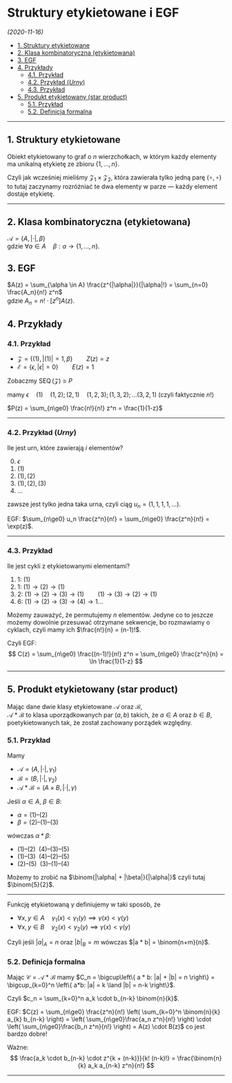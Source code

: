 # Struktury etykietowane i EGF

*(2020-11-16)*

- [1. Struktury etykietowane](#1-struktury-etykietowane)
- [2. Klasa kombinatoryczna (etykietowana)](#2-klasa-kombinatoryczna-etykietowana)
- [3. EGF](#3-egf)
- [4. Przykłady](#4-przykłady)
    - [4.1. Przykład](#41-przykład)
    - [4.2. Przykład (*Urny*)](#42-przykład-urny)
    - [4.3. Przykład](#43-przykład)
- [5. Produkt etykietowany (star product)](#5-produkt-etykietowany-star-product)
    - [5.1. Przykład](#51-przykład)
    - [5.2. Definicja formalna](#52-definicja-formalna)

---

## 1. Struktury etykietowane

Obiekt etykietowany to graf o $n$ wierzchołkach, w którym każdy elementy ma unikalną etykietę ze zbioru $\{1,\dots,n\}$.

Czyli jak wcześniej mieliśmy $\mathcal{Z}_1 \times \mathcal{Z}_2$, która zawierała tylko jedną parę $(\circ, \circ)$ to tutaj zaczynamy rozróżniać te dwa elementy w parze — każdy element dostaje etykietę.

---

## 2. Klasa kombinatoryczna (etykietowana)

$\mathcal{A} = \left\{ A, |\cdot|, \beta \right\}$\
gdzie $\forall a \in A \quad \beta: a \to \{1,\dots,n\}$.

## 3. EGF

$A(z) = \sum_{\alpha \in A} \frac{z^{|\alpha|}}{|\alpha|!} = \sum_{n=0} \frac{A_n}{n!} z^n$\
gdzie $A_n = n! \cdot [z^n] A(z)$.

## 4. Przykłady

### 4.1. Przykład

- $\mathcal{Z} = \left\{ (1), |(1)| = 1, \beta \right\} \qquad Z(z) = z$
- $\mathcal{E} = \left\{ \epsilon, |\epsilon| = 0 \right\} \qquad E(z) = 1$

Zobaczmy $\operatorname{SEQ}(\mathcal{Z}) \cong P$

mamy $\epsilon \quad (1) \quad (1,2); (2,1) \quad (1,2,3); (1,3,2); \dots (3,2,1)$ (czyli faktycznie $n!$)

$P(z) = \sum_{n\ge0} \frac{n!}{n!} z^n = \frac{1}{1-z}$

---

### 4.2. Przykład (*Urny*)

Ile jest urn, które zawierają $i$ elementów?

0. $\epsilon$
1. $(1)$
2. $(1),(2)$
3. $(1),(2),(3)$
4. $\dots$

zawsze jest tylko jedna taka urna, czyli ciąg $u_n = (1,1,1,1,\dots)$.

EGF: $\sum_{n\ge0} u_n \frac{z^n}{n!} = \sum_{n\ge0} \frac{z^n}{n!} = \exp(z)$.

---

### 4.3. Przykład

Ile jest cykli z etykietowanymi elementami?

1. 1: $(1)$
2. 1: $(1) \to (2) \to (1)$
3. 2: $(1) \to (2) \to (3) \to (1) \qquad (1) \to (3) \to (2) \to (1)$
4. 6: $(1) \to (2) \to (3) \to (4) \to 1 \dots$

Możemy zauważyć, że permutujemy $n$ elementów. Jedyne co to jeszcze możemy dowolnie przesuwać otrzymane sekwencje, bo rozmawiamy o cyklach, czyli mamy ich $\frac{n!}{n} = (n-1)!$.

Czyli EGF:
$$
C(z) = \sum_{n\ge0} \frac{(n-1)!}{n!} z^n = \sum_{n\ge0} \frac{z^n}{n} = \ln \frac{1}{1-z}
$$

---

## 5. Produkt etykietowany (star product)

Mając dane dwie klasy etykietowane $\mathcal{A}$ oraz $\mathcal{B}$,\
$\mathcal{A} * \mathcal{B}$ to klasa uporządkowanych par $(a,b)$ takich, że $a \in A$ oraz $b \in B$, poetykietowanych tak, że został zachowany porządek względny.

### 5.1. Przykład

Mamy
- $\mathcal{A} = (A, |\cdot|, \gamma_1)$
- $\mathcal{B} = (B, |\cdot|, \gamma_2)$
- $\mathcal{A} * \mathcal{B} = (A \times B, |\cdot|, \gamma)$

Jeśli $\alpha \in A$, $\beta \in B$:
- $\alpha = (1)–(2)$
- $\beta = (2)–(1)–(3)$

wówczas $\alpha * \beta:$
- $(1)–(2) \enspace (4)–(3)–(5)$
- $(1)–(3) \enspace (4)–(2)–(5)$
- $(2)–(5) \enspace (3)–(1)–(4)$

Możemy to zrobić na $\binom{|\alpha| + |\beta|}{|\alpha|}$ czyli tutaj $\binom{5}{2}$.

---

Funkcję etykietowaną $\gamma$ definiujemy w taki sposób, że
- $\forall x,y \in A \quad \gamma_1(x) < \gamma_1(y) \implies \gamma(x) < \gamma(y)$
- $\forall x,y \in B \quad \gamma_2(x) < \gamma_2(y) \implies \gamma(x) < \gamma(y)$

Czyli jeśli $|a|_A = n$ oraz $|b|_B = m$ wówczas $|a * b| = \binom{n+m}{n}$.

### 5.2. Definicja formalna

Mając $\mathcal{C} = \mathcal{A} * \mathcal{B}$ mamy $C_n = \bigcup\left\{ a * b: |a| + |b| = n \right\} = \bigcup_{k=0}^n \left\{ a*b: |a| = k \land |b| = n-k \right\}$.

Czyli $c_n = \sum_{k=0}^n a_k \cdot b_{n-k} \binom{n}{k}$.

EGF: $C(z) = \sum_{n\ge0} \frac{z^n}{n!} \left( \sum_{k=0}^n \binom{n}{k} a_{k} b_{n-k} \right) = \left( \sum_{n\ge0}\frac{a_n z^n}{n!} \right) \cdot \left( \sum_{n\ge0}\frac{b_n z^n}{n!} \right) = A(z) \cdot B(z)$ co jest bardzo dobre!

Ważne:
$$
\frac{a_k \cdot b_{n-k} \cdot z^{k + (n-k)}}{k! (n-k)!} = \frac{\binom{n}{k} a_k a_{n-k} z^n}{n!}
$$

---
